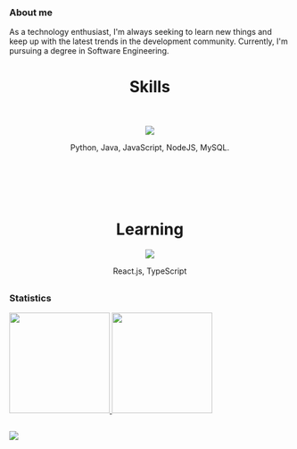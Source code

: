 ### About me  
As a technology enthusiast, I'm always seeking to learn new things and keep up with the latest trends in the development community. Currently, I'm pursuing a degree in Software Engineering.

##
<div align="center">
  <h1>Skills</h1>
  <br><br>
  <img src="https://skillicons.dev/icons?i=python,java,javascript,nodejs,mysql"/>
  <p>Python, Java, JavaScript, NodeJS, MySQL.</p>
</div>

<br>
<br>

<div align="center">
  <br><br>
  <h1>Learning</h1>
  <img src="https://skillicons.dev/icons?i=react,typescript"/>
  <p>React.js, TypeScript</p>
</div>

##  
### Statistics  
    
<a href="https://github.com/alvesgc">  
  <img height="180rem" src="https://github-readme-stats.vercel.app/api/top-langs/?username=alvesgc&count_private=true&layout=compact&langs_count=7&count_private=true&theme=transparent"/>  
  <img height="180rem" src="https://streak-stats.demolab.com/?user=alvesgc&theme=transparent"/>
</a>  

##

![](https://visitor-badge.laobi.icu/badge?page_id=alissongc.readme)

